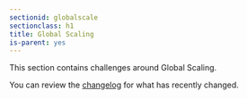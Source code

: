 ```yaml
---
sectionid: globalscale
sectionclass: h1
title: Global Scaling
is-parent: yes
---
```


This section contains challenges around Global Scaling.


You can review the [changelog](#changelog) for what has recently changed.
